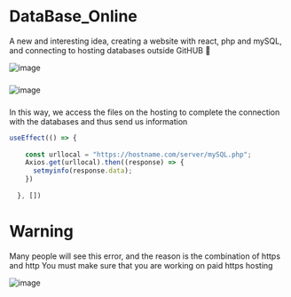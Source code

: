 # DataBase_Online
A new and interesting idea, creating a website with react, php and mySQL, and connecting to hosting databases outside GitHUB 🤯

![image](https://user-images.githubusercontent.com/74735976/218321164-5844dae2-07ba-407e-a4d6-edf0d433dabe.png)

###

![image](https://user-images.githubusercontent.com/74735976/218319315-ce71125f-dad3-4a5b-869f-fcd4df2be729.png)
###
In this way, we access the files on the hosting to complete the connection with the databases and thus send us information
```js
useEffect(() => {
    
    const urllocal = "https://hostname.com/server/mySQL.php";
    Axios.get(urllocal).then((response) => {
      setmyinfo(response.data);
    })
    
  }, [])
```
# Warning

Many people will see this error, and the reason is the combination of https and http
You must make sure that you are working on paid https hosting

![image](https://user-images.githubusercontent.com/74735976/218320377-29b095e3-c6a9-4993-9032-9725ea5e84ae.png)

###
